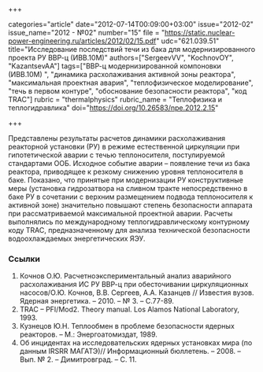 +++

categories="article"
date="2012-07-14T00:09:00+03:00"
issue="2012-02"
issue_name="2012 - №02"
number="15"
file = "https://static.nuclear-power-engineering.ru/articles/2012/02/15.pdf"
udc="621.039.51"
title="Исследование последствий течи из бака для модернизированного проекта РУ ВВР-ц (ИВВ.10М)"
authors=["SergeevVV", "KochnovOY", "KazantsevAA"]
tags=["ВВР-ц модернизированной компоновки (ИВВ.10М) ", "динамика расхолаживания активной зоны реактора", "максимальная проектная авария", "теплофизическое моделирование", "течь в первом контуре", "обоснование безопасности реактора", "код TRAC"]
rubric = "thermalphysics"
rubric_name = "Теплофизика и теплогидравлика"
doi="https://doi.org/10.26583/npe.2012.2.15"

+++

Представлены результаты расчетов динамики расхолаживания реакторной установки (РУ) в режиме естественной циркуляции при гипотетической аварии с течью теплоносителя, постулируемой стандартами ООБ. Исходное событие аварии – появление течи из бака реактора, приводящее к резкому снижению уровня теплоносителя в баке. Показано, что принятые при модернизации РУ конструктивные меры (установка гидрозатвора на сливном тракте непосредственно в баке РУ в сочетании с верхним размещением подвода теплоносителя к активной зоне) значительно повышают степень безопасности аппарата при рассматриваемой максимальной проектной аварии. Расчеты выполнялись по международному теплогидравлическому контурному коду TRAC, предназначенному для анализа технической безопасности водоохлаждаемых энергетических ЯЭУ.

### Ссылки

1. Кочнов О.Ю. Расчетноэкспериментальный анализ аварийного расхолаживания ИС РУ ВВР-ц при обесточивании циркуляционных насосов/О.Ю. Кочнов, В.В. Сергеев, А.А. Казанцев // Известия вузов. Ядерная энергетика. – 2010. – № 3. – С.77-89.
2. TRAC – PFI/Mod2. Theory manual. Los Alamos National Laboratory, 1993.
3. Кузнецов Ю.Н. Теплообмен в проблеме безопасности ядерных реакторов. – М.: Энергоатомиздат, 1989.
4. Об инцидентах на исследовательских ядерных установках мира (по данным IRSRR МАГАТЭ)// Информационный бюллетень. – 2008. – Вып. № 2. – Димитровград. – С. 11.
